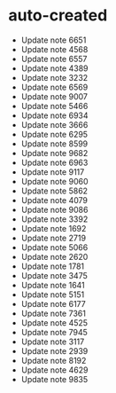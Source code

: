 # auto-created
- Update note 6651
- Update note 4568
- Update note 6557
- Update note 4389
- Update note 3232
- Update note 6569
- Update note 9007
- Update note 5466
- Update note 6934
- Update note 3666
- Update note 6295
- Update note 8599
- Update note 9682
- Update note 6963
- Update note 9117
- Update note 9060
- Update note 5862
- Update note 4079
- Update note 9086
- Update note 3392
- Update note 1692
- Update note 2719
- Update note 5066
- Update note 2620
- Update note 1781
- Update note 3475
- Update note 1641
- Update note 5151
- Update note 6177
- Update note 7361
- Update note 4525
- Update note 7945
- Update note 3117
- Update note 2939
- Update note 8192
- Update note 4629
- Update note 9835
